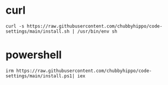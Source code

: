 # curl
```
curl -s https://raw.githubusercontent.com/chubbyhippo/code-settings/main/install.sh | /usr/bin/env sh
```
# powershell
```
irm https://raw.githubusercontent.com/chubbyhippo/code-settings/main/install.ps1| iex
```
